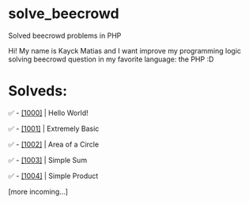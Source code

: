 # solve_beecrowd
Solved beecrowd problems in PHP

Hi! My name is Kayck Matias and I want improve my programming logic solving beecrowd question in my favorite language: the PHP :D

# Solveds:

✅ - [[1000]](https://github.com/KayckMatias/solve_beecrowd/blob/main/Beginner/1000.php) | Hello World!

✅ - [[1001]](https://github.com/KayckMatias/solve_beecrowd/blob/main/Beginner/1001.php) | Extremely Basic

✅ - [[1002]](https://github.com/KayckMatias/solve_beecrowd/blob/main/Beginner/1002.php) | Area of a Circle

✅ - [[1003]](https://github.com/KayckMatias/solve_beecrowd/blob/main/Beginner/1003.php) | Simple Sum

✅ - [[1004]](https://github.com/KayckMatias/solve_beecrowd/blob/main/Beginner/1003.php) | Simple Product

[more incoming...]